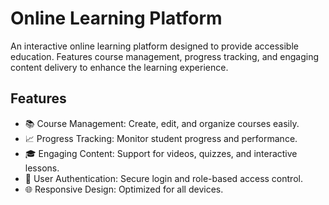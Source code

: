 # Online Learning Platform

An interactive online learning platform designed to provide accessible education. Features course management, progress tracking, and engaging content delivery to enhance the learning experience.

## Features
- 📚 Course Management: Create, edit, and organize courses easily.
- 📈 Progress Tracking: Monitor student progress and performance.
- 🎓 Engaging Content: Support for videos, quizzes, and interactive lessons.
- 🔐 User Authentication: Secure login and role-based access control.
- 🌐 Responsive Design: Optimized for all devices.
